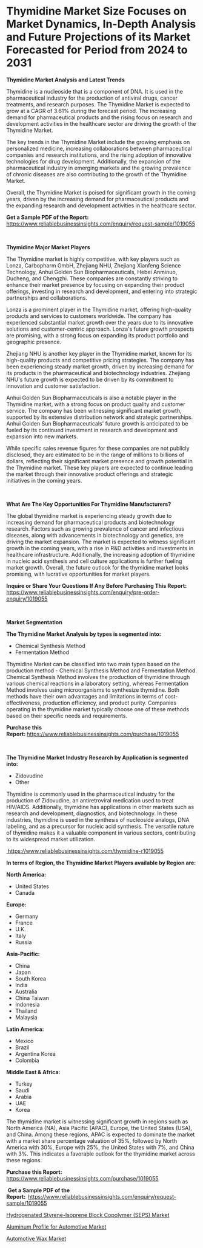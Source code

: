 <p><h1>Thymidine Market Size Focuses on Market Dynamics, In-Depth Analysis and Future Projections of its Market Forecasted for Period from 2024 to 2031</h1></p><p><strong>Thymidine Market Analysis and Latest Trends</strong></p>
<p><p>Thymidine is a nucleoside that is a component of DNA. It is used in the pharmaceutical industry for the production of antiviral drugs, cancer treatments, and research purposes. The Thymidine Market is expected to grow at a CAGR of 3.61% during the forecast period. The increasing demand for pharmaceutical products and the rising focus on research and development activities in the healthcare sector are driving the growth of the Thymidine Market.</p><p>The key trends in the Thymidine Market include the growing emphasis on personalized medicine, increasing collaborations between pharmaceutical companies and research institutions, and the rising adoption of innovative technologies for drug development. Additionally, the expansion of the pharmaceutical industry in emerging markets and the growing prevalence of chronic diseases are also contributing to the growth of the Thymidine Market.</p><p>Overall, the Thymidine Market is poised for significant growth in the coming years, driven by the increasing demand for pharmaceutical products and the expanding research and development activities in the healthcare sector.</p></p>
<p><strong>Get a Sample PDF of the Report:&nbsp;</strong> <a href="https://www.reliablebusinessinsights.com/enquiry/request-sample/1019055">https://www.reliablebusinessinsights.com/enquiry/request-sample/1019055</a></p>
<p>&nbsp;</p>
<p><strong>Thymidine Major Market Players</strong></p>
<p><p>The Thymidine market is highly competitive, with key players such as Lonza, Carbopharm GmbH, Zhejiang NHU, Zhejiang Xianfeng Science Technology, Anhui Golden Sun Biopharmaceuticals, Hebei Anminuo, Ducheng, and Chengzhi. These companies are constantly striving to enhance their market presence by focusing on expanding their product offerings, investing in research and development, and entering into strategic partnerships and collaborations.</p><p>Lonza is a prominent player in the Thymidine market, offering high-quality products and services to customers worldwide. The company has experienced substantial market growth over the years due to its innovative solutions and customer-centric approach. Lonza's future growth prospects are promising, with a strong focus on expanding its product portfolio and geographic presence.</p><p>Zhejiang NHU is another key player in the Thymidine market, known for its high-quality products and competitive pricing strategies. The company has been experiencing steady market growth, driven by increasing demand for its products in the pharmaceutical and biotechnology industries. Zhejiang NHU's future growth is expected to be driven by its commitment to innovation and customer satisfaction.</p><p>Anhui Golden Sun Biopharmaceuticals is also a notable player in the Thymidine market, with a strong focus on product quality and customer service. The company has been witnessing significant market growth, supported by its extensive distribution network and strategic partnerships. Anhui Golden Sun Biopharmaceuticals' future growth is anticipated to be fueled by its continued investment in research and development and expansion into new markets.</p><p>While specific sales revenue figures for these companies are not publicly disclosed, they are estimated to be in the range of millions to billions of dollars, reflecting their significant market presence and growth potential in the Thymidine market. These key players are expected to continue leading the market through their innovative product offerings and strategic initiatives in the coming years.</p></p>
<p>&nbsp;</p>
<p><strong>What Are The Key Opportunities For Thymidine Manufacturers?</strong></p>
<p><p>The global thymidine market is experiencing steady growth due to increasing demand for pharmaceutical products and biotechnology research. Factors such as growing prevalence of cancer and infectious diseases, along with advancements in biotechnology and genetics, are driving the market expansion. The market is expected to witness significant growth in the coming years, with a rise in R&D activities and investments in healthcare infrastructure. Additionally, the increasing adoption of thymidine in nucleic acid synthesis and cell culture applications is further fueling market growth. Overall, the future outlook for the thymidine market looks promising, with lucrative opportunities for market players.</p></p>
<p><strong>Inquire or Share Your Questions If Any Before Purchasing This Report:</strong> <a href="https://www.reliablebusinessinsights.com/enquiry/pre-order-enquiry/1019055">https://www.reliablebusinessinsights.com/enquiry/pre-order-enquiry/1019055</a></p>
<p>&nbsp;</p>
<p><strong>Market Segmentation</strong></p>
<p><strong>The Thymidine Market Analysis by types is segmented into:</strong></p>
<p><ul><li>Chemical Synthesis Method</li><li>Fermentation Method</li></ul></p>
<p><p>Thymidine Market can be classified into two main types based on the production method - Chemical Synthesis Method and Fermentation Method. Chemical Synthesis Method involves the production of thymidine through various chemical reactions in a laboratory setting, whereas Fermentation Method involves using microorganisms to synthesize thymidine. Both methods have their own advantages and limitations in terms of cost-effectiveness, production efficiency, and product purity. Companies operating in the thymidine market typically choose one of these methods based on their specific needs and requirements.</p></p>
<p><strong>Purchase this Report:&nbsp;</strong><a href="https://www.reliablebusinessinsights.com/purchase/1019055">https://www.reliablebusinessinsights.com/purchase/1019055</a></p>
<p>&nbsp;</p>
<p><strong>The Thymidine Market Industry Research by Application is segmented into:</strong></p>
<p><ul><li>Zidovudine</li><li>Other</li></ul></p>
<p><p>Thymidine is commonly used in the pharmaceutical industry for the production of Zidovudine, an antiretroviral medication used to treat HIV/AIDS. Additionally, thymidine has applications in other markets such as research and development, diagnostics, and biotechnology. In these industries, thymidine is used in the synthesis of nucleoside analogs, DNA labeling, and as a precursor for nucleic acid synthesis. The versatile nature of thymidine makes it a valuable component in various sectors, contributing to its widespread market utilization.</p></p>
<p><a href="https://www.reliablebusinessinsights.com/thymidine-r1019055">&nbsp;https://www.reliablebusinessinsights.com/thymidine-r1019055</a></p>
<p><strong>In terms of Region, the Thymidine Market Players available by Region are:</strong></p>
<p>
    <p> <strong> North America: </strong>
        <ul>
            <li>United States</li>
            <li>Canada</li>
        </ul>
        </p> 
    <p> <strong> Europe: </strong>
        <ul>
            <li>Germany</li>
            <li>France</li>
            <li>U.K.</li>
            <li>Italy</li>
            <li>Russia</li>
        </ul>
        </p> 
    <p> <strong> Asia-Pacific: </strong>
        <ul>
            <li>China</li>
            <li>Japan</li>
            <li>South Korea</li>
            <li>India</li>
            <li>Australia</li>
            <li>China Taiwan</li>
            <li>Indonesia</li>
            <li>Thailand</li>
            <li>Malaysia</li>
        </ul>
        </p> 
    <p> <strong> Latin America: </strong>
        <ul>
            <li>Mexico</li>
            <li>Brazil</li>
            <li>Argentina Korea</li>
            <li>Colombia</li>
        </ul>
        </p> 
    <p> <strong> Middle East & Africa: </strong>
        <ul>
            <li>Turkey</li>
            <li>Saudi</li>
            <li>Arabia</li>
            <li>UAE</li>
            <li>Korea</li>
        </ul>
    </p>
    </p>
<p><p>The thymidine market is witnessing significant growth in regions such as North America (NA), Asia Pacific (APAC), Europe, the United States (USA), and China. Among these regions, APAC is expected to dominate the market with a market share percentage valuation of 35%, followed by North America with 30%, Europe with 25%, the United States with 7%, and China with 3%. This indicates a favorable outlook for the thymidine market across these regions.</p></p>
<p><strong>Purchase this Report: </strong><a href="https://www.reliablebusinessinsights.com/purchase/1019055">https://www.reliablebusinessinsights.com/purchase/1019055</a></p>
<p>&nbsp;<strong>Get a Sample PDF of the Report:&nbsp;&nbsp;</strong><a href="https://www.reliablebusinessinsights.com/enquiry/request-sample/1019055">https://www.reliablebusinessinsights.com/enquiry/request-sample/1019055</a></p>
<p><strong></strong></p>
<p><p><a href="https://github.com/hlspriggs/Market-Research-Report-List-1/blob/main/hydrogenated-styrene-isoprene-block-copolymer-seps-market.md">Hydrogenated Styrene-Isoprene Block Copolymer (SEPS) Market</a></p><p><a href="https://github.com/hskmn/Market-Research-Report-List-1/blob/main/aluminum-profile-for-automotive-market.md">Aluminum Profile for Automotive Market</a></p><p><a href="https://view.publitas.com/reportprime-1/automotive-wax-market-size-share-analysis-growth-trends-forecasts-2024-2031/">Automotive Wax Market</a></p></p>